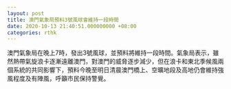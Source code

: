 ```yaml
---
layout: post
title: 澳門氣象局預料3號風球會維持一段時間
date: 2020-10-13 21:40:51.000000000 +08:00
categories: rthk
---
```


澳門氣象局在晚上7時，發出3號風球，並預料將維持一段時間。氣象局表示，雖然熱帶氣旋浪卡逐漸遠離澳門，對澳門的威脅逐步減少，但在浪卡和東北季候風兩個系統的共同影響下，預料今晚至明日清晨澳門橋上、空曠地段及高地仍會維持強風程度及有陣風，呼籲市民保持警覺。
